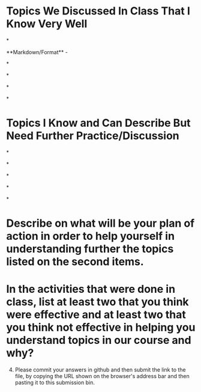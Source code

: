 <h1>Topics We Discussed In Class That I Know Very Well</h1>
* <p>**Markdown/Format** - </p>
* <p></p>
* <p></p>
* <p></p>
* <p></p>

<h1>Topics I Know and Can Describe But Need Further Practice/Discussion</h1>
* <p></p>
* <p></p>
* <p></p>
* <p></p>
* <p></p>

<h1>Describe on what will be your plan of action in order to help yourself in understanding further the topics listed on the second items.</h1>

<h1>In the activities that were done in class, list at least two that you think were effective and at least two that you think not effective in helping you understand topics in our course and why?</h1>

4.  Please commit your answers in github and then submit the link to the file, by copying the URL shown on the browser's address bar and then pasting it to this submission bin.
